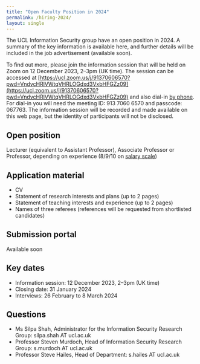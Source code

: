 ```yaml
---
title: "Open Faculty Position in 2024"
permalink: /hiring-2024/
layout: single
---
```


The UCL Information Security group have an open position in 2024. A summary of the key information is available here, and further details will be included in the job advertisement (available soon).

To find out more, please join the information session that will be held on Zoom on 12 December 2023, 2–3pm (UK time). The session can be accessed at [https://ucl.zoom.us/j/91370606570?pwd=VndvcHRlVWtqVHRLOGdxd3VxbHFGZz09](https://ucl.zoom.us/j/91370606570?pwd=VndvcHRlVWtqVHRLOGdxd3VxbHFGZz09) and also dial-in [by phone](https://ucl.zoom.us/u/a64b5aDKR). For dial-in you will need the meeting ID: 913 7060 6570 and passcode: 067763. The information session will be recorded and made available on this web page, but the identity of participants will not be disclosed.

## Open position

Lecturer (equivalent to Assistant Professor), Associate Professor or Professor, depending on experience (8/9/10 on [salary scale](https://www.ucl.ac.uk/human-resources/pay-benefits/salary-scales))

## Application material

- CV
- Statement of research interests and plans (up to 2 pages)
- Statement of teaching interests and experience (up to 2 pages)
- Names of three referees (references will be requested from shortlisted candidates)

## Submission portal

Available soon
  
## Key dates

- Information session: 12 December 2023, 2–3pm (UK time)
- Closing date: 31 January 2024
- Interviews: 26 February to 8 March 2024

## Questions

- Ms Silpa Shah, Administrator for the Information Security Research Group: silpa.shah AT ucl.ac.uk
- Professor Steven Murdoch, Head of Information Security Research Group: s.murdoch AT ucl.ac.uk
- Professor Steve Hailes, Head of Department: s.hailes AT ucl.ac.uk

